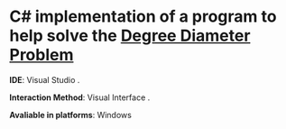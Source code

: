 # C# implementation of a program to help solve the [Degree Diameter Problem](https://en.wikipedia.org/wiki/Degree_diameter_problem)

**IDE**: Visual Studio . 

**Interaction Method**: Visual Interface . 

**Avaliable in platforms**: Windows
